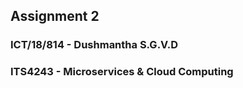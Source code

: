 ## Assignment 2
### ICT/18/814 - Dushmantha S.G.V.D
### ITS4243 - Microservices & Cloud Computing


